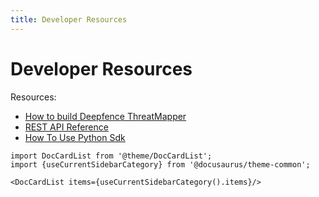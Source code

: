 ```yaml
---
title: Developer Resources
---
```


# Developer Resources

Resources:
 * [How to build Deepfence ThreatMapper](build)
 * [REST API Reference](api-reference)
 * [How To Use Python Sdk](python-sdk)

```mdx-code-block
import DocCardList from '@theme/DocCardList';
import {useCurrentSidebarCategory} from '@docusaurus/theme-common';

<DocCardList items={useCurrentSidebarCategory().items}/>
```